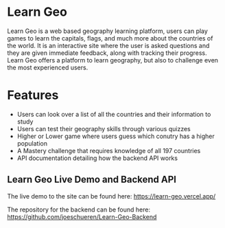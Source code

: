 # Learn Geo

Learn Geo is a web based geography learning platform, users can play games to learn the capitals, flags, and much more about the countries of the world. It is an interactive site where the user is asked questions and they are given immediate feedback, along with tracking their progress. Learn Geo offers a platform to learn geography, but also to challenge even the most experienced users.

# Features

- Users can look over a list of all the countries and their information to study
- Users can test their geography skills through various quizzes
- Higher or Lower game where users guess which conutry has a higher population
- A Mastery challenge that requires knowledge of all 197 countries
- API documentation detailing how the backend API works

## Learn Geo Live Demo and Backend API

The live demo to the site can be found here: https://learn-geo.vercel.app/

The repository for the backend can be found here: https://github.com/joeschueren/Learn-Geo-Backend



